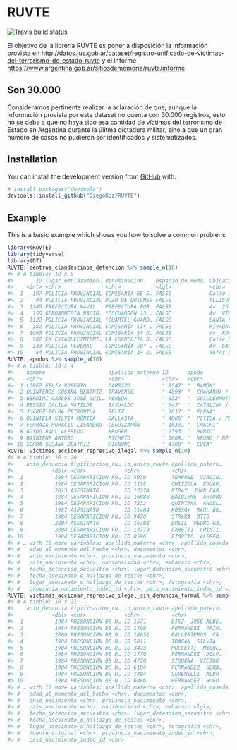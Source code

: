 
<!-- README.md is generated from README.Rmd. Please edit that file -->

# RUVTE

<!-- badges: start -->

[![Travis build
status](https://travis-ci.org/DiegoKoz/RUVTE.svg?branch=master)](https://travis-ci.org/DiegoKoz/RUVTE)
<!--[![Codecov test coverage](https://codecov.io/gh/DiegoKoz/RUVTE/branch/master/graph/badge.svg)](https://codecov.io/gh/DiegoKoz/RUVTE?branch=master)-->
<!-- badges: end -->

El objetivo de la librería RUVTE es poner a disposición la información
provista en
<http://datos.jus.gob.ar/dataset/registro-unificado-de-victimas-del-terrorismo-de-estado-ruvte>
y el informe
<https://www.argentina.gob.ar/sitiosdememoria/ruvte/informe>

## Son 30.000

Consideramos pertinente realizar la aclaración de que, aunque la
información provista por este dataset no cuenta con 30.000 registros,
esto no se debe a que no haya sido esa cantidad de víctimas del
terrorismo de Estado en Argentina durante la úlitma dictadura militar,
sino a que un gran número de casos no pudieron ser identificados y
sistematizados.

## Installation

You can install the development version from
[GitHub](https://github.com/) with:

``` r
# install.packages("devtools")
devtools::install_github("DiegoKoz/RUVTE")
```

## Example

This is a basic example which shows you how to solve a common problem:

``` r
library(RUVTE)
library(tidyverse)
library(DT)
RUVTE::centros_clandestinos_detencion %>% sample_n(10)
#> # A tibble: 10 x 5
#>       ID lugar_emplazamien… denominacion    espacio_de_memo… ubicacion     
#>    <int> <chr>              <chr>           <lgl>            <chr>         
#>  1   197 POLICÍA PROVINCIAL COMISARÍA DE S… FALSE            Calle 41 y 3 …
#>  2    44 POLICÍA PROVINCIAL POZO DE QUILMES FALSE            ALLISON BELL …
#>  3  1245 PREFECTURA NAVAL   PREFECTURA FOR… FALSE            Av. 25 DE MAY…
#>  4   155 GENDARMERÍA NACIO… "ESCUADRÓN 13 … FALSE            Av. VICTORIA …
#>  5  1122 POLICÍA PROVINCIAL "CUARTEL GUARD… FALSE            SANTA FELICIA…
#>  6   182 POLICÍA PROVINCIAL COMISARÍA 13ª … FALSE            RIVADAVIA · S…
#>  7  1095 POLICÍA PROVINCIAL COMISARÍA 1ª D… FALSE            Av. ROCA (N) …
#>  8   902 EX EXTABLECIMIENT… LA ESCUELITA D… FALSE            Calle SELVA D…
#>  9   133 POLICÍA FEDERAL    COMISARÍA 50ª … FALSE            Av. GAONA 273…
#> 10    84 POLICÍA PROVINCIAL COMISARÍA 3ª D… FALSE            YATAY 553 · V…
RUVTE::apodos %>% sample_n(10)
#> # A tibble: 10 x 4
#>    nombre                    apellido_materno ID      apodo                
#>    <chr>                     <chr>            <chr>   <chr>                
#>  1 LÓPEZ FÉLIX ROBERTO       CARRIZO          " 8547" "  RAMÓN"            
#>  2 QUINTEROS SUSANA BEATRIZ  TRAVERSO         " 4093" "  CHAMARRA / CHAMAR…
#>  3 BERDINI CARLOS JOSÉ GUIL… PEREDA           " 632"  "  GUILLERMOTE"      
#>  4 BESSIO DALILA MATILDE     BASUALDO         " 643"  "  CATALINA / CATA /…
#>  5 JUÁREZ TELBA PETRONILA    BÉLIZ            " 2617" "  ELENA"            
#>  6 QUINTELA SILVIA MÓNICA    DALLASTA         " 4086" "  PETISA / PETI"    
#>  7 FERRAZA HORACIO LISANDRO  LEGUIZAMÓN       " 1633… "  CHACHI"           
#>  8 GUIDO RAÚL ALFREDO        KRUGER           " 2393" "  MARIO"            
#>  9 BAIBIENE ARTURO           ETCHETO          " 1608… "  NEGRO / NEGRITO"  
#> 10 SERRA SUSANA BEATRIZ      MIGNONE          " 4700" "  CUCA"
RUVTE::victimas_accionar_represivo_ilegal %>% sample_n(10)
#> # A tibble: 10 x 20
#>    anio_denuncia tipificacion_ru… id_unico_ruvte apellido_patern…
#>            <dbl> <chr>            <chr>          <chr>           
#>  1          1984 DESAPARICION FO… ID 4939        TEMPONE  VIRGIN…
#>  2          1984 DESAPARICION FO… ID 1158        CHIZZOLA  EDUAR…
#>  3          2013 ASESINATO        ID 17274       PIRAY  JUAN CAR…
#>  4          1984 DESAPARICION FO… ID 16088       BAIBIENE  ARTURO
#>  5          1984 DESAPARICION FO… ID 7232        QUINTANA  ANGEL…
#>  6          1987 ASESINATO        ID 11404       KOSSOY  RAUL GR…
#>  7          1984 DESAPARICION FO… ID 9470        STRAKA  OTTO    
#>  8          2004 ASESINATO        ID 16308       DOSIL  PEDRO GA…
#>  9          2004 DESAPARICION FO… ID 13779       CARETTI  CRISTI…
#> 10          1984 DESAPARICION FO… ID 8596        FIORITO  ALFRED…
#> # … with 16 more variables: apellido_materno <chr>, apellido_casada <chr>,
#> #   edad_al_momento_del_hecho <chr>, documentos <chr>,
#> #   anio_nacimiento <chr>, provincia_nacimiento <chr>,
#> #   pais_nacimiento <chr>, nacionalidad <chr>, embarazo <chr>,
#> #   fecha_detencion_secuestro <chr>, lugar_detencion_secuestro <chr>,
#> #   fecha_asesinato_o_hallazgo_de_restos <chr>,
#> #   lugar_asesinato_o_hallazgo_de_restos <chr>, fotografia <chr>,
#> #   provincia_nacimiento_indec_id <chr>, pais_nacimiento_indec_id <chr>
RUVTE::victimas_accionar_represivo_ilegal_sin_denuncia_formal %>% sample_n(10)
#> # A tibble: 10 x 21
#>    anio_denuncia tipificacion_ru… id_unico_ruvte apellido_patern…
#>            <dbl> <chr>            <chr>          <chr>           
#>  1          1984 PRESUNCION DE D… ID 1571        DIEZ  JOSE ALBE…
#>  2          1984 PRESUNCION DE D… ID 1799        FERNANDEZ  PRIM…
#>  3          2006 PRESUNCION DE D… ID 14051       BALLESTEROS  CA…
#>  4          1984 PRESUNCION DE D… ID 5011        TRAGAN  SILVIA  
#>  5          1984 PRESUNCION DE D… ID 3473        MUCCETTI  MIGUE…
#>  6          1984 PRESUNCION DE D… ID 1770        FERNANDEZ  DOLO…
#>  7          1984 PRESUNCION DE D… ID 4720        SIDUEÑA  VICTOR 
#>  8          1984 PRESUNCION DE D… ID 6184        FERNANDEZ  GERA…
#>  9          1984 PRESUNCION DE D… ID 7404        SERENELLI  ALDO 
#> 10          1984 PRESUNCION DE D… ID 6486        HERNANDEZ  HUGO 
#> # … with 17 more variables: apellido_materno <chr>, apellido_casada <chr>,
#> #   edad_al_momento_del_hecho <chr>, documentos <chr>,
#> #   anio_nacimiento <chr>, provincia_nacimiento <chr>,
#> #   pais_nacimiento <chr>, nacionalidad <chr>, embarazo <lgl>,
#> #   fecha_detencion_secuestro <chr>, lugar_detencion_secuestro <chr>,
#> #   fecha_asesinato_o_hallazgo_de_restos <chr>,
#> #   lugar_asesinato_o_hallazgo_de_restos <chr>, fotografia <chr>,
#> #   fuente_original <chr>, provincia_nacimiento_indec_id <chr>,
#> #   pais_nacimiento_indec_id <chr>
```
